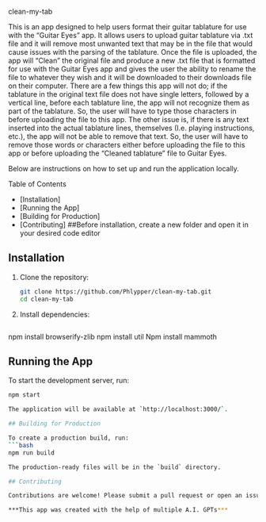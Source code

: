 clean-my-tab

This is an app designed to help users format their guitar tablature for use with the “Guitar Eyes” app.
It allows users to upload guitar tablature via .txt file and it will remove most unwanted text that may be in the file that would cause issues with the parsing of the tablature. Once the file is uploaded, the app will “Clean” the original file and produce a new .txt file that is formatted for use with the Guitar Eyes app and gives the user the ability to rename the file to whatever they wish and it will be downloaded to their downloads file on their computer. There are a few things this app will not do; if the tablature in the original text file does not have single letters, followed by a vertical line, before each tablature line, the app will not recognize them as part of the tablature. So, the user will have to type those characters in before uploading the file to this app. The other issue is, if there is any text inserted into the actual tablature lines, themselves (I.e. playing instructions, etc.), the app will not be able to remove that text. So, the user will have to remove those words or characters either before uploading the file to this app or before uploading the “Cleaned tablature” file to Guitar Eyes.

 Below are instructions on how to set up and run the application locally.

 Table of Contents

- [Installation]
- [Running the App]
- [Building for Production]
- [Contributing]
##Before installation, create a new folder and open it in your desired code editor

## Installation

1. Clone the repository:
   ```bash
   git clone https://github.com/Phlypper/clean-my-tab.git
   cd clean-my-tab

2. Install dependencies:
   ```bash

npm install browserify-zlib
npm install util
Npm install mammoth

## Running the App

To start the development server, run:
```bash
npm start

The application will be available at `http://localhost:3000/`.

## Building for Production

To create a production build, run:
```bash
npm run build

The production-ready files will be in the `build` directory.

## Contributing

Contributions are welcome! Please submit a pull request or open an issue if you have any suggestions or find any bugs.

***This app was created with the help of multiple A.I. GPTs***
